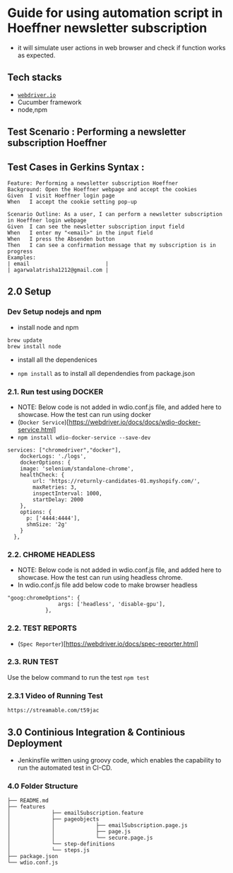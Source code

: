 # Guide for using automation script in Hoeffner newsletter subscription
- it will simulate user actions in web browser and check if function works as expected.

## Tech stacks

- [`webdriver.io`](https://webdriver.io/)
- Cucumber framework  
- node,npm

## Test Scenario : Performing a newsletter subscription Hoeffner
## Test Cases in Gerkins Syntax :
```
Feature: Performing a newsletter subscription Hoeffner
Background: Open the Hoeffner webpage and accept the cookies
Given  I visit Hoeffner login page
When   I accept the cookie setting pop-up

Scenario Outline: As a user, I can perform a newsletter subscription in Hoeffner login webpage
Given  I can see the newsletter subscription input field
When   I enter my "<email>" in the input field
When   I press the Absenden button
Then   I can see a confirmation message that my subscription is in progress
Examples:
| email                        |
| agarwalatrisha1212@gmail.com |
```

## 2.0 Setup
### Dev Setup nodejs and npm
* install node and npm
```
brew update
brew install node
```
* install all the dependenices
-  ```npm install``` as to install all dependendies from package.json


### 2.1.  Run test using DOCKER
- NOTE: Below code is not added in wdio.conf.js file, and added here to showcase. How the test can run using docker
- (`Docker Service`)[https://webdriver.io/docs/docs/wdio-docker-service.html]
- ```npm install wdio-docker-service --save-dev```
```
services: ["chromedriver","docker"],
	dockerLogs: './logs',
  	dockerOptions: { 
    image: 'selenium/standalone-chrome',
    healthCheck: {
		url: 'https://returnly-candidates-01.myshopify.com/',
		maxRetries: 3,
		inspectInterval: 1000,
		startDelay: 2000
	},
    options: { 
      p: ['4444:4444'],
      shmSize: '2g'
    }    
  },
  ```

### 2.2.  CHROME HEADLESS
- NOTE: Below code is not added in wdio.conf.js file, and added here to showcase. How the test can run using headless chrome.
- In wdio.conf.js file add below code to make browser headless
```
"goog:chromeOptions": {
				args: ['headless', 'disable-gpu'],
			},
```

### 2.2. TEST REPORTS
- (`Spec Reporter`)[https://webdriver.io/docs/spec-reporter.html]

### 2.3. RUN TEST
Use the below command to run the test
```npm test```

### 2.3.1 Video of Running Test
```https://streamable.com/t59jac```


## 3.0 Continious Integration & Continious Deployment
* Jenkinsfile written using groovy code, which enables the capability to run the automated test in CI-CD.


### 4.0 Folder Structure
```
├── README.md
├── features
│             ├── emailSubscription.feature
│             ├── pageobjects
│             │             ├── emailSubscription.page.js
│             │             ├── page.js
│             │             └── secure.page.js
│             └── step-definitions
│             └── steps.js
├── package.json
└── wdio.conf.js
```
